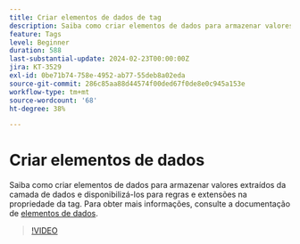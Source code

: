```yaml
---
title: Criar elementos de dados de tag
description: Saiba como criar elementos de dados para armazenar valores extraídos da camada de dados e disponibilizá-los para regras e extensões na propriedade da tag.
feature: Tags
level: Beginner
duration: 588
last-substantial-update: 2024-02-23T00:00:00Z
jira: KT-3529
exl-id: 0be71b74-758e-4952-ab77-55deb8a02eda
source-git-commit: 286c85aa88d44574f00ded67f0de8e0c945a153e
workflow-type: tm+mt
source-wordcount: '68'
ht-degree: 38%

---
```


# Criar elementos de dados

Saiba como criar elementos de dados para armazenar valores extraídos da camada de dados e disponibilizá-los para regras e extensões na propriedade da tag. Para obter mais informações, consulte a documentação de [elementos de dados](https://experienceleague.adobe.com/docs/experience-platform/tags/ui/data-elements.html?lang=pt-BR).

>[!VIDEO](https://video.tv.adobe.com/v/3430468/?learn=on&enablevpops&captions=por_br)
